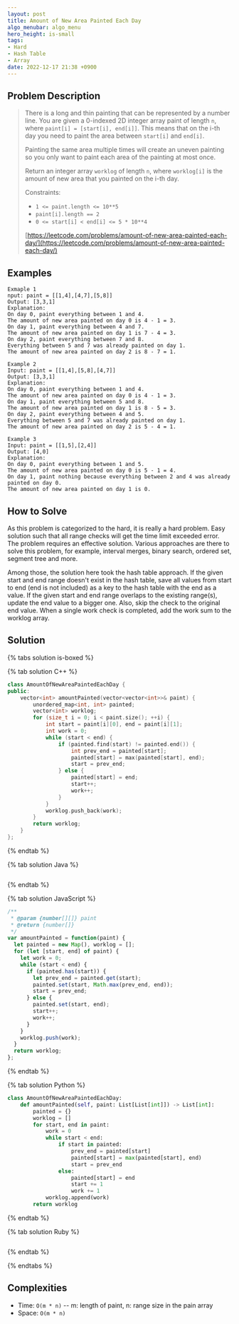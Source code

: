 ```yaml
---
layout: post
title: Amount of New Area Painted Each Day
algo_menubar: algo_menu
hero_height: is-small
tags:
- Hard
- Hash Table
- Array
date: 2022-12-17 21:38 +0900
---
```

## Problem Description
> There is a long and thin painting that can be represented by a number line. You are given a 0-indexed 2D integer
> array paint of length `n`, where `paint[i] = [start[i], end[i]]`. This means that on the i-th day you need to paint
> the area between `start[i]` and `end[i]`.
>
> Painting the same area multiple times will create an uneven painting so you only want to paint each area of the
> painting at most once.
>
> Return an integer array `worklog` of length `n`, where `worklog[i]` is the amount of new area that you painted on
> the i-th day.
>
> Constraints:
> - `1 <= paint.length <= 10**5`
> - `paint[i].length == 2`
> - `0 <= start[i] < end[i] <= 5 * 10**4`
>
> [https://leetcode.com/problems/amount-of-new-area-painted-each-day/](https://leetcode.com/problems/amount-of-new-area-painted-each-day/)

## Examples
```
Exmaple 1
nput: paint = [[1,4],[4,7],[5,8]]
Output: [3,3,1]
Explanation:
On day 0, paint everything between 1 and 4.
The amount of new area painted on day 0 is 4 - 1 = 3.
On day 1, paint everything between 4 and 7.
The amount of new area painted on day 1 is 7 - 4 = 3.
On day 2, paint everything between 7 and 8.
Everything between 5 and 7 was already painted on day 1.
The amount of new area painted on day 2 is 8 - 7 = 1.
```

```
Example 2
Input: paint = [[1,4],[5,8],[4,7]]
Output: [3,3,1]
Explanation:
On day 0, paint everything between 1 and 4.
The amount of new area painted on day 0 is 4 - 1 = 3.
On day 1, paint everything between 5 and 8.
The amount of new area painted on day 1 is 8 - 5 = 3.
On day 2, paint everything between 4 and 5.
Everything between 5 and 7 was already painted on day 1.
The amount of new area painted on day 2 is 5 - 4 = 1.
```

```
Example 3
Input: paint = [[1,5],[2,4]]
Output: [4,0]
Explanation:
On day 0, paint everything between 1 and 5.
The amount of new area painted on day 0 is 5 - 1 = 4.
On day 1, paint nothing because everything between 2 and 4 was already painted on day 0.
The amount of new area painted on day 1 is 0.
```

## How to Solve
As this problem is categorized to the hard, it is really a hard problem.
Easy solution such that all range checks will get the time limit exceeded error.
The problem requires an effective solution.
Various approaches are there to solve this problem,
for example, interval merges, binary search, ordered set, segment tree and more.

Among those, the solution here took the hash table approach.
If the given start and end range doesn't exist in the hash table,
save all values from start to end (end is not included) as a key to the hash table
with the end as a value.
If the given start and end range overlaps to the existing range(s),
update the end value to a bigger one.
Also, skip the check to the original end value.
When a single work check is completed, add the work sum to the worklog array.


## Solution

{% tabs solution is-boxed %}

{% tab solution C++ %}
```cpp
class AmountOfNewAreaPaintedEachDay {
public:
    vector<int> amountPainted(vector<vector<int>>& paint) {
        unordered_map<int, int> painted;
        vector<int> worklog;
        for (size_t i = 0; i < paint.size(); ++i) {
            int start = paint[i][0], end = paint[i][1];
            int work = 0;
            while (start < end) {
                if (painted.find(start) != painted.end()) {
                    int prev_end = painted[start];
                    painted[start] = max(painted[start], end);
                    start = prev_end;
                } else {
                    painted[start] = end;
                    start++;
                    work++;
                }
            }
            worklog.push_back(work);
        }
        return worklog;
    }
};
```
{% endtab %}

{% tab solution Java %}
```java

```
{% endtab %}

{% tab solution JavaScript %}
```js
/**
 * @param {number[][]} paint
 * @return {number[]}
 */
var amountPainted = function(paint) {
  let painted = new Map(), worklog = [];
  for (let [start, end] of paint) {
    let work = 0;
    while (start < end) {
      if (painted.has(start)) {
        let prev_end = painted.get(start);
        painted.set(start, Math.max(prev_end, end));
        start = prev_end;
      } else {
        painted.set(start, end);
        start++;
        work++;
      }
    }
    worklog.push(work);
  }
  return worklog;
};
```
{% endtab %}

{% tab solution Python %}
```python
class AmountOfNewAreaPaintedEachDay:
    def amountPainted(self, paint: List[List[int]]) -> List[int]:
        painted = {}
        worklog = []
        for start, end in paint:
            work = 0
            while start < end:
                if start in painted:
                    prev_end = painted[start]
                    painted[start] = max(painted[start], end)
                    start = prev_end
                else:
                    painted[start] = end
                    start += 1
                    work += 1
            worklog.append(work)
        return worklog

```
{% endtab %}

{% tab solution Ruby %}
```ruby

```
{% endtab %}

{% endtabs %}



## Complexities
- Time: `O(m * n)` -- m: length of paint, n: range size in the pain array
- Space: `O(m * n)`
